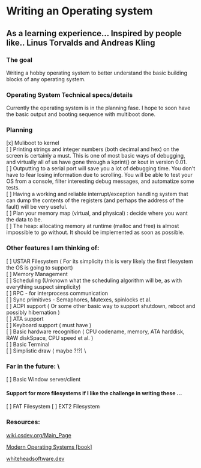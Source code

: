 # Writing an Operating system 
## As a learning experience... Inspired by people like.. Linus Torvalds and Andreas Kling


### The goal
Writing a hobby operating system to better understand the basic building blocks of any operating system.



### Operating System Technical specs/details
Currently the operating system is in the planning fase. 
I hope to soon have the basic output and booting sequence with multiboot done.


### Planning

[x] Muliboot to kernel \
[ ] Printing strings and integer numbers (both decimal and hex) on the screen is certainly a must. This is one of most basic ways of debugging, and virtually all of us have gone through a kprint() or kout in version 0.01. \
[ ] Outputting to a serial port will save you a lot of debugging time. You don't have to fear losing information due to scrolling. You will be able to test your OS from a console, filter interesting debug messages, and automatize some tests. \
[ ] Having a working and reliable interrupt/exception handling system that can dump the contents of the registers (and perhaps the address of the fault) will be very useful. \
[ ] Plan your memory map (virtual, and physical) : decide where you want the data to be. \
[ ] The heap: allocating memory at runtime (malloc and free) is almost impossible to go without. It should be implemented as soon as possible.


### Other features I am thinking of:
[ ] USTAR Filesystem ( For its simplicity this is very likely the first filesystem the OS is going to support) \
[ ] Memory Management \
[ ] Scheduling (Unknown what the scheduling algorithm will be, as with everything suspect simplicity) \
[ ] RPC - for interprocess communication \
[ ] Sync primitives  - Semaphores, Mutexes, spinlocks et al. \
[ ] ACPI support ( Or some other basic way to support shutdown, reboot and possibly hibernation ) \
[ ] ATA support \
[ ] Keyboard support ( must have ) \
[ ] Basic hardware recognition ( CPU codename, memory, ATA harddisk, RAW diskSpace, CPU speed et al. ) \
[ ] Basic Terminal \
[ ] Simplistic draw ( maybe ?!?) \
### Far in the future: \
[ ] Basic Window server/client 
#### Support for more filesystems if I like the challenge in writing these ...
[ ] FAT Filesystem
[ ] EXT2 Filesystem



### Resources:

[wiki.osdev.org/Main_Page](wiki.osdev.org/Main_Page)

[Modern Operating Systems [book]](https://www.amazon.com/Modern-Operating-Systems-Tanenbaum-Andrew/dp/1292061421/ref=sr_1_1?__mk_nl_NL=%C3%85M%C3%85%C5%BD%C3%95%C3%91&dchild=1&keywords=Modern+Operating+systems&qid=1619967779&sr=8-1)


[whiteheadsoftware.dev](https://whiteheadsoftware.dev/operating-systems-development-for-dummies/)